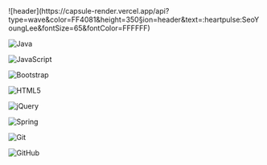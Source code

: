 <div align-center>
 ![header](https://capsule-render.vercel.app/api?type=wave&color=FF4081&height=350&section=header&text=:heartpulse:SeoYoungLee&fontSize=65&fontColor=FFFFFF)
 <br>
  
 ![Java](https://img.shields.io/badge/java-%23ED8B00.svg?style=for-the-badge&logo=java&logoColor=white)

 ![JavaScript](https://img.shields.io/badge/javascript-%23323330.svg?style=for-the-badge&logo=javascript&logoColor=%23F7DF1E)

 ![Bootstrap](https://img.shields.io/badge/bootstrap-%23563D7C.svg?style=for-the-badge&logo=bootstrap&logoColor=white)

 ![HTML5](https://img.shields.io/badge/html5-%23E34F26.svg?style=for-the-badge&logo=html5&logoColor=white)

 ![jQuery](https://img.shields.io/badge/jquery-%230769AD.svg?style=for-the-badge&logo=jquery&logoColor=white)

 ![Spring](https://img.shields.io/badge/spring-%236DB33F.svg?style=for-the-badge&logo=spring&logoColor=white)

 ![Git](https://img.shields.io/badge/git-%23F05033.svg?style=for-the-badge&logo=git&logoColor=white)

 ![GitHub](https://img.shields.io/badge/github-%23121011.svg?style=for-the-badge&logo=github&logoColor=white)
</div>

